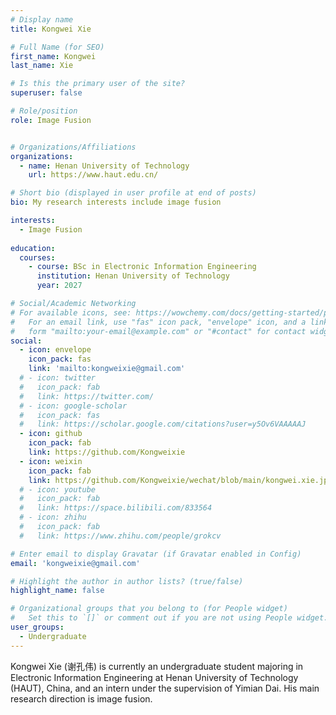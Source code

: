 ```yaml
---
# Display name
title: Kongwei Xie

# Full Name (for SEO)
first_name: Kongwei
last_name: Xie

# Is this the primary user of the site?
superuser: false

# Role/position
role: Image Fusion


# Organizations/Affiliations
organizations:
  - name: Henan University of Technology
    url: https://www.haut.edu.cn/

# Short bio (displayed in user profile at end of posts)
bio: My research interests include image fusion

interests:
  - Image Fusion
 
education:
  courses:
    - course: BSc in Electronic Information Engineering
      institution: Henan University of Technology
      year: 2027

# Social/Academic Networking
# For available icons, see: https://wowchemy.com/docs/getting-started/page-builder/#icons
#   For an email link, use "fas" icon pack, "envelope" icon, and a link in the
#   form "mailto:your-email@example.com" or "#contact" for contact widget.
social:
  - icon: envelope
    icon_pack: fas
    link: 'mailto:kongweixie@gmail.com'
  # - icon: twitter
  #   icon_pack: fab
  #   link: https://twitter.com/
  # - icon: google-scholar
  #   icon_pack: fas
  #   link: https://scholar.google.com/citations?user=y5Ov6VAAAAAJ
  - icon: github
    icon_pack: fab
    link: https://github.com/Kongweixie
  - icon: weixin
    icon_pack: fab
    link: https://github.com/Kongweixie/wechat/blob/main/kongwei.xie.jpg
  # - icon: youtube
  #   icon_pack: fab
  #   link: https://space.bilibili.com/833564
  # - icon: zhihu
  #   icon_pack: fab
  #   link: https://www.zhihu.com/people/grokcv

# Enter email to display Gravatar (if Gravatar enabled in Config)
email: 'kongweixie@gmail.com'

# Highlight the author in author lists? (true/false)
highlight_name: false

# Organizational groups that you belong to (for People widget)
#   Set this to `[]` or comment out if you are not using People widget.
user_groups:
  - Undergraduate
---
```


Kongwei Xie (谢孔伟) is currently an undergraduate student majoring in Electronic Information Engineering at Henan University of Technology (HAUT), China, and an intern under the supervision of Yimian Dai. His main research direction is image fusion.
